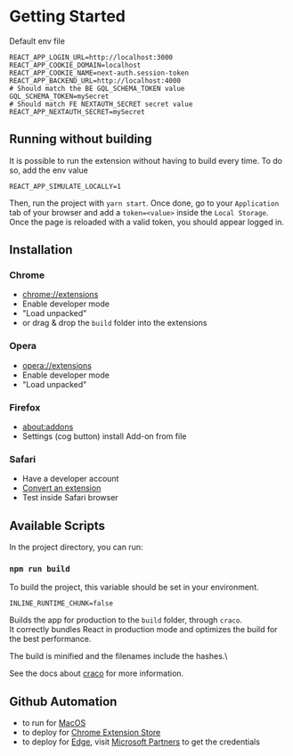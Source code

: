 # Getting Started

Default env file
```dotenv
REACT_APP_LOGIN_URL=http://localhost:3000
REACT_APP_COOKIE_DOMAIN=localhost
REACT_APP_COOKIE_NAME=next-auth.session-token
REACT_APP_BACKEND_URL=http://localhost:4000
# Should match the BE GQL_SCHEMA_TOKEN value
GQL_SCHEMA_TOKEN=mySecret
# Should match FE NEXTAUTH_SECRET secret value
REACT_APP_NEXTAUTH_SECRET=mySecret
```
## Running without building
It is possible to run the extension without having to build every time. To do so, add the env value
```dotenv
REACT_APP_SIMULATE_LOCALLY=1
```
Then, run the project with `yarn start`.
Once done, go to your `Application` tab of your browser and add a `token=<value>` inside the `Local Storage`. Once the 
page is reloaded with a valid token, you should appear logged in.

## Installation

### Chrome
- [chrome://extensions](chrome://extensions)
- Enable developer mode
- "Load unpacked"
- or drag & drop the `build` folder into the extensions

### Opera
- [opera://extensions](opera://extensions)
- Enable developer mode
- "Load unpacked"

### Firefox
- [about:addons](about:addons)
- Settings (cog button) install Add-on from file

### Safari
- Have a developer account
- [Convert an extension](https://developer.apple.com/documentation/safariservices/safari_web_extensions/converting_a_web_extension_for_safari)
- Test inside Safari browser

## Available Scripts

In the project directory, you can run:

### `npm run build`

To build the project, this variable should be set in your environment.
```dotenv
INLINE_RUNTIME_CHUNK=false
```

Builds the app for production to the `build` folder, through `craco`.\
It correctly bundles React in production mode and optimizes the build for the best performance.

The build is minified and the filenames include the hashes.\

See the docs about [craco](https://github.com/dilanx/craco) for more information.

## Github Automation
- to run for [MacOS](https://docs.github.com/en/actions/deployment/deploying-xcode-applications/installing-an-apple-certificate-on-macos-runners-for-xcode-development#introduction)
- to deploy for [Chrome Extension Store](https://github.com/marketplace/actions/chrome-extension-upload-action)
- to deploy for [Edge](https://github.com/hocgin/action-edge-addone-upload), visit [Microsoft Partners](https://partner.microsoft.com/en-us/dashboard/microsoftedge/publishapi) to get the credentials
